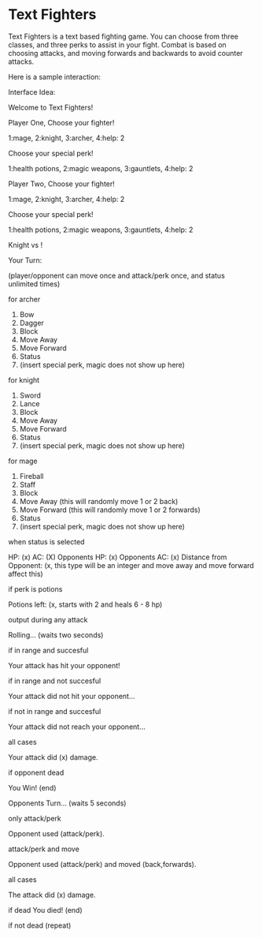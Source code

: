 # Text Fighters

Text Fighters is a text based fighting game. You can choose from three classes, and three perks to assist in your fight. Combat is based on choosing attacks, and moving forwards and backwards to avoid counter attacks.

Here is a sample interaction:

Interface Idea:

Welcome to Text Fighters!

Player One, Choose your fighter! 

1:mage, 2:knight, 3:archer, 4:help: 2

Choose your special perk! 

1:health potions, 2:magic weapons, 3:gauntlets, 4:help: 2

Player Two, Choose your fighter! 

1:mage, 2:knight, 3:archer, 4:help: 2

Choose your special perk! 

1:health potions, 2:magic weapons, 3:gauntlets, 4:help: 2

Knight vs !

Your Turn:

(player/opponent can move once and attack/perk once, and status unlimited times)

for archer

1. Bow
2. Dagger
3. Block
4. Move Away
5. Move Forward
6. Status
7. (insert special perk, magic does not show up here)

for knight

1. Sword
2. Lance
3. Block
4. Move Away
5. Move Forward
6. Status
7. (insert special perk, magic does not show up here)

for mage

1. Fireball
2. Staff
3. Block
4. Move Away (this will randomly move 1 or 2 back)
5. Move Forward (this will randomly move 1 or 2 forwards)
6. Status
7. (insert special perk, magic does not show up here)

when status is selected

HP: (x)
AC: (X)
Opponents HP: (x)
Opponents AC: (x)
Distance from Opponent: (x, this type will be an integer and move away and move forward affect this)

if perk is potions

Potions left: (x, starts with 2 and heals 6 - 8 hp)

output during any attack

Rolling... (waits two seconds)

if in range and succesful

Your attack has hit your opponent!

if in range and not succesful

Your attack did not hit your opponent...

if not in range and succesful

Your attack did not reach your opponent...

all cases

Your attack did (x) damage.

if opponent dead

You Win! (end)

Opponents Turn... (waits 5 seconds)

only attack/perk

Opponent used (attack/perk).

attack/perk and move

Opponent used (attack/perk) and moved (back,forwards).

all cases

The attack did (x) damage.

if dead
You died! (end)

if not dead
(repeat)



